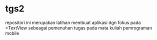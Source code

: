 # tgs2
repositori ini merupakan latihan membuat aplikasi dgn fokus pada <TextView sebeagai pemenuhan tugas pada mata kuliah pemrograman mobile
